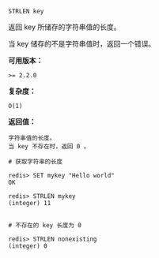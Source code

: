 ```text
STRLEN key
```
返回 key 所储存的字符串值的长度。

当 key 储存的不是字符串值时，返回一个错误。

**可用版本：**

    >= 2.2.0
    
**复杂度：**

    O(1)
    
**返回值：**

    字符串值的长度。
    当 key 不存在时，返回 0 。
    
```text
# 获取字符串的长度

redis> SET mykey "Hello world"
OK

redis> STRLEN mykey
(integer) 11


# 不存在的 key 长度为 0

redis> STRLEN nonexisting
(integer) 0
```
